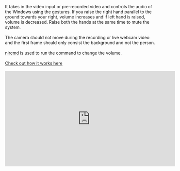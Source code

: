 <body>
It takes in the video input or pre-recorded video and controls the audio of the Windows using the gestures. If you raise the right hand parallel to the ground towards your right, volume increases and if left hand is raised, volume is decreased. Raise both the hands at the same time to mute the system.
<br><br>The camera should not move during the recording or live webcam video and the first frame should only consist the background and not the person.
<br><br><a href="http://www.nirsoft.net/utils/nircmd.html" target="_blank">nircmd</a> is used to run the command to change the volume.
<br><br><a href="https://youtu.be/MjltJLwSf1Q" target="_blank">Check out how it works here</a>
<br><br><iframe width="560" height="315" src="https://www.youtube.com/embed/MjltJLwSf1Q" frameborder="0" allow="accelerometer; autoplay; encrypted-media; gyroscope; picture-in-picture" allowfullscreen></iframe>
</body>
